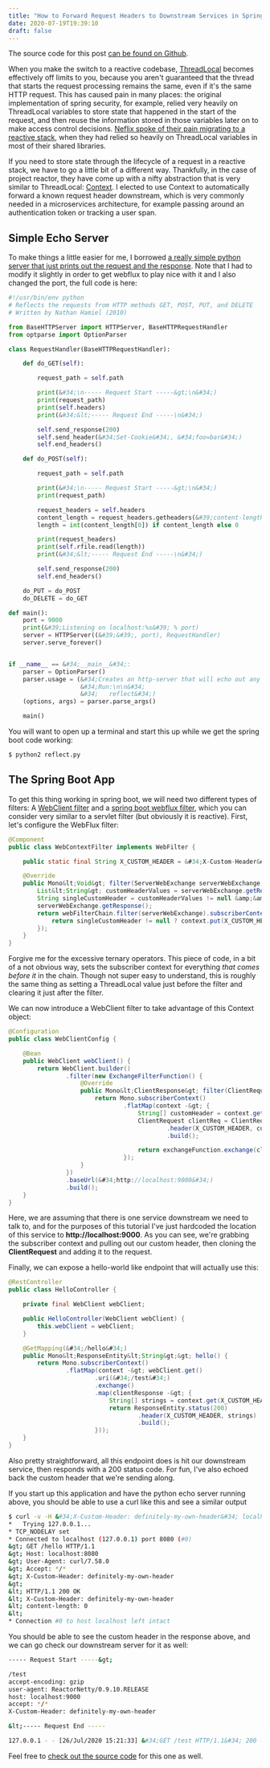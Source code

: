 ```yaml
---
title: "How to Forward Request Headers to Downstream Services in Spring Boot Webflux"
date: 2020-07-19T19:39:10
draft: false
---
```


The source code for this post [can be found on Github](https://github.com/nfisher23/reactive-programming-webflux/tree/master/context-api).

When you make the switch to a reactive codebase, [ThreadLocal](https://docs.oracle.com/javase/7/docs/api/java/lang/ThreadLocal.html) becomes effectively off limits to you, because you aren&#39;t guaranteed that the thread that starts the request processing remains the same, even if it&#39;s the same HTTP request. This has caused pain in many places: the original implementation of spring security, for example, relied very heavily on ThreadLocal variables to store state that happened in the start of the request, and then reuse the information stored in those variables later on to make access control decisions. [Neflix spoke of their pain migrating to a reactive stack](https://netflixtechblog.com/zuul-2-the-netflix-journey-to-asynchronous-non-blocking-systems-45947377fb5c), when they had relied so heavily on ThreadLocal variables in most of their shared libraries.

If you need to store state through the lifecycle of a request in a reactive stack, we have to go a little bit of a different way. Thankfully, in the case of project reactor, they have come up with a nifty abstraction that is very similar to ThreadLocal: [Context](https://projectreactor.io/docs/core/release/reference/#context). I elected to use Context to automatically forward a known request header downstream, which is very commonly needed in a microservices architecture, for example passing around an authentication token or tracking a user span.

## Simple Echo Server

To make things a little easier for me, I borrowed [a really simple python server that just prints out the request and the response](https://gist.github.com/huyng/814831). Note that I had to modify it slightly in order to get webflux to play nice with it and I also changed the port, the full code is here:

```python
#!/usr/bin/env python
# Reflects the requests from HTTP methods GET, POST, PUT, and DELETE
# Written by Nathan Hamiel (2010)

from BaseHTTPServer import HTTPServer, BaseHTTPRequestHandler
from optparse import OptionParser

class RequestHandler(BaseHTTPRequestHandler):

    def do_GET(self):

        request_path = self.path

        print(&#34;\n----- Request Start -----&gt;\n&#34;)
        print(request_path)
        print(self.headers)
        print(&#34;&lt;----- Request End -----\n&#34;)

        self.send_response(200)
        self.send_header(&#34;Set-Cookie&#34;, &#34;foo=bar&#34;)
        self.end_headers()

    def do_POST(self):

        request_path = self.path

        print(&#34;\n----- Request Start -----&gt;\n&#34;)
        print(request_path)

        request_headers = self.headers
        content_length = request_headers.getheaders(&#39;content-length&#39;)
        length = int(content_length[0]) if content_length else 0

        print(request_headers)
        print(self.rfile.read(length))
        print(&#34;&lt;----- Request End -----\n&#34;)

        self.send_response(200)
        self.end_headers()

    do_PUT = do_POST
    do_DELETE = do_GET

def main():
    port = 9000
    print(&#39;Listening on localhost:%s&#39; % port)
    server = HTTPServer((&#39;&#39;, port), RequestHandler)
    server.serve_forever()


if __name__ == &#34;__main__&#34;:
    parser = OptionParser()
    parser.usage = (&#34;Creates an http-server that will echo out any GET or POST parameters\n&#34;
                    &#34;Run:\n\n&#34;
                    &#34;   reflect&#34;)
    (options, args) = parser.parse_args()

    main()

```

You will want to open up a terminal and start this up while we get the spring boot code working:

```bash
$ python2 reflect.py

```

## The Spring Boot App

To get this thing working in spring boot, we will need two different types of filters: A [WebClient filter](https://docs.spring.io/spring/docs/current/spring-framework-reference/web-reactive.html#webflux-client-filter) and a [spring boot webflux filter](https://docs.spring.io/spring/docs/current/spring-framework-reference/web-reactive.html#webflux-filters), which you can consider very similar to a servlet filter (but obviously it is reactive). First, let&#39;s configure the WebFlux filter:

```java
@Component
public class WebContextFilter implements WebFilter {

    public static final String X_CUSTOM_HEADER = &#34;X-Custom-Header&#34;;

    @Override
    public Mono&lt;Void&gt; filter(ServerWebExchange serverWebExchange, WebFilterChain webFilterChain) {
        List&lt;String&gt; customHeaderValues = serverWebExchange.getRequest().getHeaders().get(X_CUSTOM_HEADER);
        String singleCustomHeader = customHeaderValues != null &amp;&amp; customHeaderValues.size() == 1 ? customHeaderValues.get(0) : null;
        serverWebExchange.getResponse();
        return webFilterChain.filter(serverWebExchange).subscriberContext(context -&gt; {
            return singleCustomHeader != null ? context.put(X_CUSTOM_HEADER, new String[] {singleCustomHeader}) : context;
        });
    }
}

```

Forgive me for the excessive ternary operators. This piece of code, in a bit of a not obvious way, sets the subscriber context for everything _that comes before it_ in the chain. Though not super easy to understand, this is roughly the same thing as setting a ThreadLocal value just before the filter and clearing it just after the filter.

We can now introduce a WebClient filter to take advantage of this Context object:

```java
@Configuration
public class WebClientConfig {

    @Bean
    public WebClient webClient() {
        return WebClient.builder()
                .filter(new ExchangeFilterFunction() {
                    @Override
                    public Mono&lt;ClientResponse&gt; filter(ClientRequest clientRequest, ExchangeFunction exchangeFunction) {
                        return Mono.subscriberContext()
                                .flatMap(context -&gt; {
                                    String[] customHeader = context.get(X_CUSTOM_HEADER);
                                    ClientRequest clientReq = ClientRequest.from(clientRequest)
                                            .header(X_CUSTOM_HEADER, customHeader)
                                            .build();

                                    return exchangeFunction.exchange(clientReq);
                                });
                    }
                })
                .baseUrl(&#34;http://localhost:9000&#34;)
                .build();
    }
}

```

Here, we are assuming that there is one service downstream we need to talk to, and for the purposes of this tutorial I&#39;ve just hardcoded the location of this service to **http://localhost:9000**. As you can see, we&#39;re grabbing the subscriber context and pulling out our custom header, then cloning the **ClientRequest** and adding it to the request.

Finally, we can expose a hello-world like endpoint that will actually use this:

```java
@RestController
public class HelloController {

    private final WebClient webClient;

    public HelloController(WebClient webClient) {
        this.webClient = webClient;
    }

    @GetMapping(&#34;/hello&#34;)
    public Mono&lt;ResponseEntity&lt;String&gt;&gt; hello() {
        return Mono.subscriberContext()
                .flatMap(context -&gt; webClient.get()
                        .uri(&#34;/test&#34;)
                        .exchange()
                        .map(clientResponse -&gt; {
                            String[] strings = context.get(X_CUSTOM_HEADER);
                            return ResponseEntity.status(200)
                                    .header(X_CUSTOM_HEADER, strings)
                                    .build();
                        }));
    }
}

```

Also pretty straightforward, all this endpoint does is hit our downstream service, then responds with a 200 status code. For fun, I&#39;ve also echoed back the custom header that we&#39;re sending along.

If you start up this application and have the python echo server running above, you should be able to use a curl like this and see a similar output

```bash
$ curl -v -H &#34;X-Custom-Header: definitely-my-own-header&#34; localhost:8080/hello
*   Trying 127.0.0.1...
* TCP_NODELAY set
* Connected to localhost (127.0.0.1) port 8080 (#0)
&gt; GET /hello HTTP/1.1
&gt; Host: localhost:8080
&gt; User-Agent: curl/7.58.0
&gt; Accept: */*
&gt; X-Custom-Header: definitely-my-own-header
&gt;
&lt; HTTP/1.1 200 OK
&lt; X-Custom-Header: definitely-my-own-header
&lt; content-length: 0
&lt;
* Connection #0 to host localhost left intact

```

You should be able to see the custom header in the response above, and we can go check our downstream server for it as well:

```bash
----- Request Start -----&gt;

/test
accept-encoding: gzip
user-agent: ReactorNetty/0.9.10.RELEASE
host: localhost:9000
accept: */*
X-Custom-Header: definitely-my-own-header

&lt;----- Request End -----

127.0.0.1 - - [26/Jul/2020 15:21:33] &#34;GET /test HTTP/1.1&#34; 200 -

```

Feel free to [check out the source code](https://github.com/nfisher23/reactive-programming-webflux/tree/master/context-api) for this one as well.
